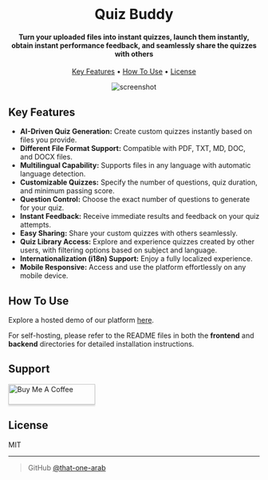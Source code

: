 <h1 align="center">
  <br
![quiz-buddy-demo](https://github.com/user-attachments/assets/050cf022-0d12-4bc5-83a9-193996a35e08)
  
  <img src="https://github-production-user-asset-6210df.s3.amazonaws.com/91668821/348588977-7a07533b-6442-4ee9-98d7-ad49373b581d.png?X-Amz-Algorithm=AWS4-HMAC-SHA256&X-Amz-Credential=AKIAVCODYLSA53PQK4ZA%2F20240715%2Fus-east-1%2Fs3%2Faws4_request&X-Amz-Date=20240715T024648Z&X-Amz-Expires=300&X-Amz-Signature=724517c460a5f54c2a071c945d5636d435c5912232d24b0113e072e64fe329b5&X-Amz-SignedHeaders=host&actor_id=91668821&key_id=0&repo_id=827786838" alt="Quiz Buddy" width="200">
  <br>
  Quiz Buddy
  <br>
</h1>

<h4 align="center">Turn your uploaded files into instant quizzes, launch them instantly, obtain instant performance feedback, and seamlessly share the quizzes with others</h4>

<p align="center">
  <a href="#key-features">Key Features</a> •
  <a href="#how-to-use">How To Use</a> •
  <a href="#license">License</a>
</p>

<div align="center">

![screenshot](https://github-production-user-asset-6210df.s3.amazonaws.com/91668821/348595795-c1ce6652-b4a9-497f-8106-24557342b994.gif?X-Amz-Algorithm=AWS4-HMAC-SHA256&X-Amz-Credential=AKIAVCODYLSA53PQK4ZA%2F20240715%2Fus-east-1%2Fs3%2Faws4_request&X-Amz-Date=20240715T035622Z&X-Amz-Expires=300&X-Amz-Signature=ad90e075c14d635bdac6c1fa5d74dc42490d72eb53f5f9c6b139b8510ee102ba&X-Amz-SignedHeaders=host&actor_id=91668821&key_id=0&repo_id=827786838)

</div>

## Key Features

- **AI-Driven Quiz Generation:** Create custom quizzes instantly based on files you provide.
- **Different File Format Support:** Compatible with PDF, TXT, MD, DOC, and DOCX files.
- **Multilingual Capability:** Supports files in any language with automatic language detection.
- **Customizable Quizzes:** Specify the number of questions, quiz duration, and minimum passing score.
- **Question Control:** Choose the exact number of questions to generate for your quiz.
- **Instant Feedback:** Receive immediate results and feedback on your quiz attempts.
- **Easy Sharing:** Share your custom quizzes with others seamlessly.
- **Quiz Library Access:** Explore and experience quizzes created by other users, with filtering options based on subject and language.
- **Internationalization (i18n) Support:** Enjoy a fully localized experience.
- **Mobile Responsive:** Access and use the platform effortlessly on any mobile device.

## How To Use

Explore a hosted demo of our platform [here](https://code-buddy.xyz).

For self-hosting, please refer to the README files in both the **frontend** and **backend** directories for detailed installation instructions.

## Support

<a href="https://www.buymeacoffee.com/thatonearab" target="_blank"><img src="https://www.buymeacoffee.com/assets/img/custom_images/purple_img.png" alt="Buy Me A Coffee" style="height: 41px !important;width: 174px !important;box-shadow: 0px 3px 2px 0px rgba(190, 190, 190, 0.5) !important;-webkit-box-shadow: 0px 3px 2px 0px rgba(190, 190, 190, 0.5) !important;" ></a>

## License

MIT

---

> GitHub [@that-one-arab](https://github.com/that-one-arab)
